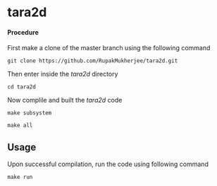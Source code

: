 # tara2d

#### Procedure
First make a clone of the master branch using the following command
```shell
git clone https://github.com/RupakMukherjee/tara2d.git
```
Then enter inside the *tara2d* directory 
```shell
cd tara2d
```
Now complile and built the *tara2d* code
```shell
make subsystem
``` 

```shell
make all
``` 
Usage
-----
Upon successful compilation, run the code using following command
```shell
make run
```

